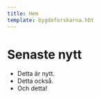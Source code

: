 ```yaml
---
title: Hem
template: bygdeforskarna.hbt
---
```

Senaste nytt
========
+ Detta är nytt.
+ Detta också.
+ Och detta!
